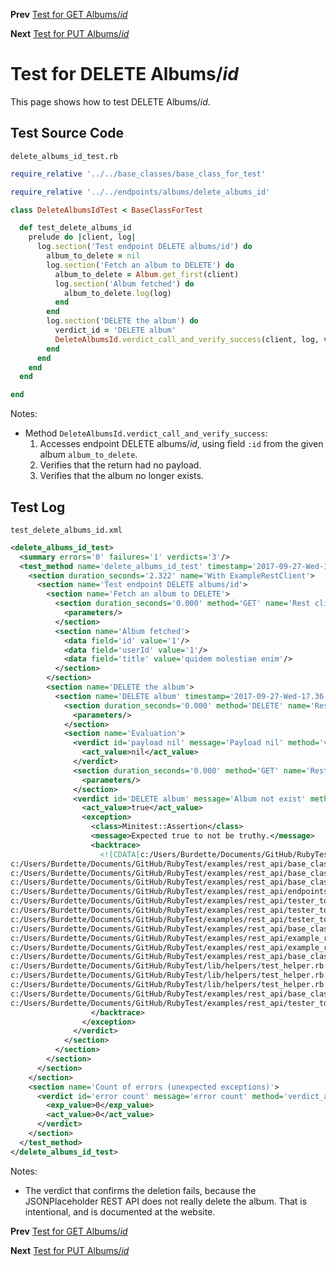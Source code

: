 <!--- GENERATED FILE, DO NOT EDIT --->
**Prev** [Test for GET Albums/_id_](./GetAlbumsId.md)

**Next** [Test for PUT Albums/_id_](./PutAlbumsId.md)


# Test for DELETE Albums/_id_

This page shows how to test DELETE Albums/_id_.

## Test Source Code

<code>delete_albums_id_test.rb</code>
```ruby
require_relative '../../base_classes/base_class_for_test'

require_relative '../../endpoints/albums/delete_albums_id'

class DeleteAlbumsIdTest < BaseClassForTest

  def test_delete_albums_id
    prelude do |client, log|
      log.section('Test endpoint DELETE albums/id') do
        album_to_delete = nil
        log.section('Fetch an album to DELETE') do
          album_to_delete = Album.get_first(client)
          log.section('Album fetched') do
            album_to_delete.log(log)
          end
        end
        log.section('DELETE the album') do
          verdict_id = 'DELETE album'
          DeleteAlbumsId.verdict_call_and_verify_success(client, log, verdict_id, album_to_delete)
        end
      end
    end
  end

end
```

Notes:

- Method <code>DeleteAlbumsId.verdict_call_and_verify_success</code>:
  1.  Accesses endpoint DELETE albums/_id_, using field <code>:id</code> from the given album <code>album_to_delete</code>.
  2.  Verifies that the return had no payload.
  3.  Verifies that the album no longer exists.

##  Test Log

<code>test_delete_albums_id.xml</code>
```xml
<delete_albums_id_test>
  <summary errors='0' failures='1' verdicts='3'/>
  <test_method name='delete_albums_id_test' timestamp='2017-09-27-Wed-17.36.09.753'>
    <section duration_seconds='2.322' name='With ExampleRestClient'>
      <section name='Test endpoint DELETE albums/id'>
        <section name='Fetch an album to DELETE'>
          <section duration_seconds='0.000' method='GET' name='Rest client' timestamp='2017-09-27-Wed-17.36.09.757' url='https://jsonplaceholder.typicode.com/albums'>
            <parameters/>
          </section>
          <section name='Album fetched'>
            <data field='id' value='1'/>
            <data field='userId' value='1'/>
            <data field='title' value='quidem molestiae enim'/>
          </section>
        </section>
        <section name='DELETE the album'>
          <section name='DELETE album' timestamp='2017-09-27-Wed-17.36.11.243'>
            <section duration_seconds='0.000' method='DELETE' name='Rest client' timestamp='2017-09-27-Wed-17.36.11.243' url='https://jsonplaceholder.typicode.com/albums/1'>
              <parameters/>
            </section>
            <section name='Evaluation'>
              <verdict id='payload nil' message='Payload nil' method='verdict_assert_nil?' outcome='passed' volatile='false'>
                <act_value>nil</act_value>
              </verdict>
              <section duration_seconds='0.000' method='GET' name='Rest client' timestamp='2017-09-27-Wed-17.36.11.967' url='https://jsonplaceholder.typicode.com/albums/1'>
                <parameters/>
              </section>
              <verdict id='DELETE album' message='Album not exist' method='verdict_refute?' outcome='failed' volatile='false'>
                <act_value>true</act_value>
                <exception>
                  <class>Minitest::Assertion</class>
                  <message>Expected true to not be truthy.</message>
                  <backtrace>
                    <![CDATA[c:/Users/Burdette/Documents/GitHub/RubyTest/examples/rest_api/base_classes/base_class_for_resource.rb:25:in `verdict_not_exist?'
c:/Users/Burdette/Documents/GitHub/RubyTest/examples/rest_api/base_classes/endpoints/base_class_for_delete_id.rb:21:in `block (2 levels) in verdict_call_and_verify_success'
c:/Users/Burdette/Documents/GitHub/RubyTest/examples/rest_api/base_classes/endpoints/base_class_for_delete_id.rb:18:in `block in verdict_call_and_verify_success'
c:/Users/Burdette/Documents/GitHub/RubyTest/examples/rest_api/base_classes/endpoints/base_class_for_delete_id.rb:16:in `verdict_call_and_verify_success'
c:/Users/Burdette/Documents/GitHub/RubyTest/examples/rest_api/endpoints/albums/delete_albums_id.rb:14:in `verdict_call_and_verify_success'
c:/Users/Burdette/Documents/GitHub/RubyTest/examples/rest_api/tester_tour/tests/delete_albums_id_test.rb:19:in `block (3 levels) in test_delete_albums_id'
c:/Users/Burdette/Documents/GitHub/RubyTest/examples/rest_api/tester_tour/tests/delete_albums_id_test.rb:17:in `block (2 levels) in test_delete_albums_id'
c:/Users/Burdette/Documents/GitHub/RubyTest/examples/rest_api/tester_tour/tests/delete_albums_id_test.rb:9:in `block in test_delete_albums_id'
c:/Users/Burdette/Documents/GitHub/RubyTest/examples/rest_api/base_classes/base_class_for_test.rb:13:in `block (2 levels) in prelude'
c:/Users/Burdette/Documents/GitHub/RubyTest/examples/rest_api/example_rest_client.rb:18:in `block in with'
c:/Users/Burdette/Documents/GitHub/RubyTest/examples/rest_api/example_rest_client.rb:14:in `with'
c:/Users/Burdette/Documents/GitHub/RubyTest/examples/rest_api/base_classes/base_class_for_test.rb:12:in `block in prelude'
c:/Users/Burdette/Documents/GitHub/RubyTest/lib/helpers/test_helper.rb:23:in `block (2 levels) in test'
c:/Users/Burdette/Documents/GitHub/RubyTest/lib/helpers/test_helper.rb:22:in `block in test'
c:/Users/Burdette/Documents/GitHub/RubyTest/lib/helpers/test_helper.rb:21:in `test'
c:/Users/Burdette/Documents/GitHub/RubyTest/examples/rest_api/base_classes/base_class_for_test.rb:11:in `prelude'
c:/Users/Burdette/Documents/GitHub/RubyTest/examples/rest_api/tester_tour/tests/delete_albums_id_test.rb:8:in `test_delete_albums_id']]>
                  </backtrace>
                </exception>
              </verdict>
            </section>
          </section>
        </section>
      </section>
    </section>
    <section name='Count of errors (unexpected exceptions)'>
      <verdict id='error count' message='error count' method='verdict_assert_equal?' outcome='passed' volatile='true'>
        <exp_value>0</exp_value>
        <act_value>0</act_value>
      </verdict>
    </section>
  </test_method>
</delete_albums_id_test>
```

Notes:

- The verdict that confirms the deletion fails, because the JSONPlaceholder REST API does not really delete the album.  That is intentional, and is documented at the website.

**Prev** [Test for GET Albums/_id_](./GetAlbumsId.md)

**Next** [Test for PUT Albums/_id_](./PutAlbumsId.md)

